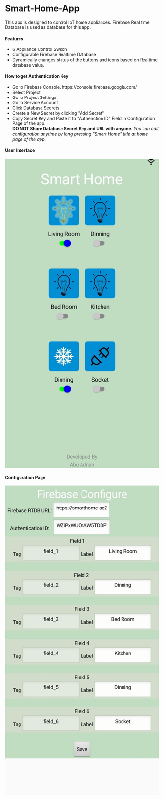 # Smart-Home-App
This app is designed to control IoT home appliances. Firebase Real time Database is used as database for this app.
<h4> Features </h4>
<ul>
  <li> 6 Appliance Control Switch</li>
  <li> Configurable Firebase Realtime Database</li>
  <li> Dynamically changes status of the buttons and icons based on Realtime database value. </li>
</ul>
<h4> How to get Authentication Key</h4>
<ul>
  <li> Go to Firebase Console. https://console.firebase.google.com/  </li>
  <li> Select Project </li>
  <li> Go to Project Settings </li>
  <li> Go to Service Account </li>
  <li> Click Database Secrets </li>
  <li> Create a New Secret by clicking "Add Secret" </li>
  <li> Copy Secret Key and Paste it to "Authenction ID" Field in Configuration Page of the app. </li>
  <b> DO NOT Share Database Secret Key and URL with anyone. </b>
  <i> You can edit configuration anytime by long pressing "Smart Home" title at home page of the app.</i>
</ul>
<h4> User Interface </h4>
<img src="UI.jpg">
<h4> Configuration Page </h4>
<img src="configure.jpg">

